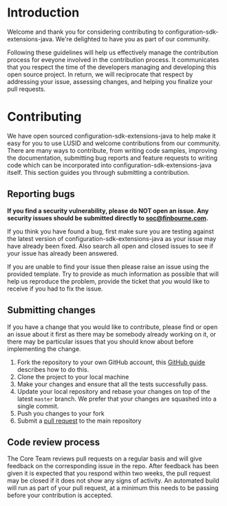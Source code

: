 # Introduction

Welcome and thank you for considering contributing to configuration-sdk-extensions-java.  We're delighted to have you as part of our community.

Following these guidelines will help us effectively manage the contribution process for eveyone involved in the contribution process. It communicates that you respect the time of the developers managing and developing this open source project. In return, we will reciprocate that respect by addressing your issue, assessing changes, and helping you finalize your pull requests.

# Contributing

We have open sourced configuration-sdk-extensions-java to help make it easy for you to use LUSID and welcome contributions from our community. There are many ways to contribute, from writing code samples, improving the documentation, submitting bug reports and feature requests to writing code which can be incorporated into configuration-sdk-extensions-java itself. This section guides you through submitting a contribution.

## Reporting bugs

**If you find a security vulnerability, please do NOT open an issue. Any security issues should be submitted directly to soc@finbourne.com.**

If you think you have found a bug, first make sure you are testing against the latest version of configuration-sdk-extensions-java as your issue may have already been fixed. Also search all open and closed issues to see if your issue has already been answered.

If you are unable to find your issue then please raise an issue using the provided template. Try to provide as much information as possible that will help us reproduce the problem, provide the ticket that _you_ would like to receive if you had to fix the issue.

## Submitting changes

If you have a change that you would like to contribute, please find or open an issue about it first as there may be somebody already working on it, or there may be particular issues that you should know about before implementing the change.

1. Fork the repository to your own GitHub account, this [GitHub guide](https://help.github.com/en/articles/fork-a-repo) describes how to do this.
1. Clone the project to your local machine
1. Make your changes and ensure that all the tests successfully pass.
1. Update your local repository and rebase your changes on top of the latest `master` branch. We prefer that your changes are squashed into a single commit.
1. Push you changes to your fork
1. Submit a [pull request](https://help.github.com/en/articles/about-pull-requests) to the main repository

## Code review process

The Core Team reviews pull requests on a regular basis and will give feedback on the corresponding issue in the repo. After feedback has been given it is expected that you respond within two weeks, the pull request may be closed if it does not show any signs of activity. An automated build will run as part of your pull request, at a minimum this needs to be passing before your contribution is accepted. 